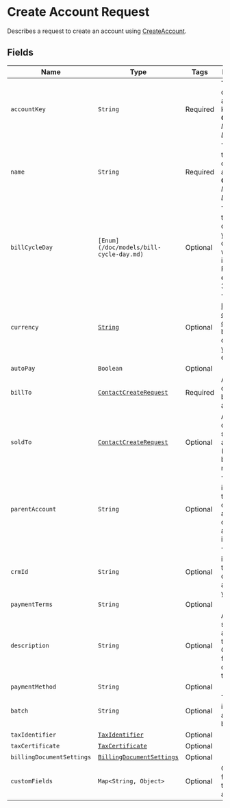 
# Create Account Request

Describes a request to create an account using
[CreateAccount](/doc/account-api.md#create-account).

## Fields

| Name | Type | Tags | Description |
|  --- | --- | --- | --- | 
| `accountKey` | `String` | Required | The unique customer account key.<br>**Constraints**: *Maximum Length*: `255` |
| `name` | `String` | Required | The name of the customer account.<br>**Constraints**: *Maximum Length*: `255` | 
| `billCycleDay` | `[Enum](/doc/models/bill-cycle-day.md)` | Optional | The day of the month on which your customer will be invoiced. For month end specify 31. |
| `currency` | [`String`](/doc/models/currency.md) | Optional | Three-letter [ISO currency code](https://www.iso.org/iso-4217-currency-codes.html). Must be a currency you have enabled. |
| `autoPay` | `Boolean` | Optional | |
| `billTo` | [`ContactCreateRequest`](/doc/models/contact-create-request.md) | Required | A customer's billing address. | 
| `soldTo` | [`ContactCreateRequest`](/doc/models/contact-create-request.md) | Optional | A customer's soldTo address. (defaults to billTo if none is set) |
| `parentAccount` | `String` | Optional | The identifier of the customer account that owns this account's invoices. |
| `crmId` | `String` | Optional | The identifier for this customer account in your CRM. |
| `paymentTerms` | `String` | Optional |  |
| `description` | `String` | Optional | An arbitrary string attached to the object. Often useful for displaying to users. | 
| `paymentMethod` | `String` | Optional | |
| `batch` | `String` | Optional | The identifier of a bill run batch. |
| `taxIdentifier` | [`TaxIdentifier`](/doc/models/tax-identifier.md) | Optional | |
| `taxCertificate` | [`TaxCertificate`](/doc/models/tax-certificate.md) | Optional | |
| `billingDocumentSettings` | [`BillingDocumentSettings`](/doc/models/billing-document-settings.md) | Optional | |
| `customFields` | `Map<String, Object>` | Optional | Custom fields used to create an account. | `Map<String, Object> getCustomFields()`|
